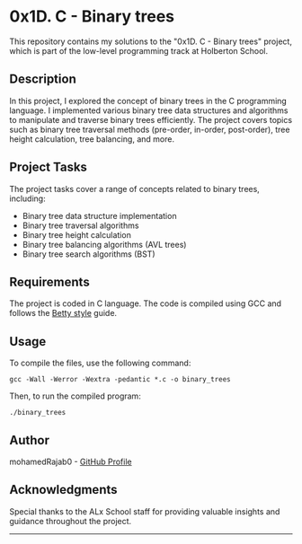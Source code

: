 
# 0x1D. C - Binary trees

This repository contains my solutions to the "0x1D. C - Binary trees" project, which is part of the low-level programming track at Holberton School.

## Description

In this project, I explored the concept of binary trees in the C programming language. I implemented various binary tree data structures and algorithms to manipulate and traverse binary trees efficiently. The project covers topics such as binary tree traversal methods (pre-order, in-order, post-order), tree height calculation, tree balancing, and more.

## Project Tasks

The project tasks cover a range of concepts related to binary trees, including:

- Binary tree data structure implementation
- Binary tree traversal algorithms
- Binary tree height calculation
- Binary tree balancing algorithms (AVL trees)
- Binary tree search algorithms (BST)

## Requirements

The project is coded in C language. The code is compiled using GCC and follows the [Betty style](https://github.com/holbertonschool/Betty) guide.


## Usage

To compile the files, use the following command:

```
gcc -Wall -Werror -Wextra -pedantic *.c -o binary_trees
```

Then, to run the compiled program:

```
./binary_trees
```

## Author

mohamedRajab0 - [GitHub Profile](https://github.com/mohmaedRajab0)

## Acknowledgments

Special thanks to the ALx School staff for providing valuable insights and guidance throughout the project.

---

